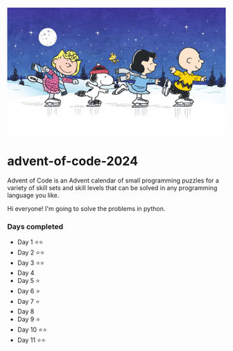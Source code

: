 ![Banner image for advent of code](banner.jpg)

# advent-of-code-2024

Advent of Code is an Advent calendar of small programming puzzles for a variety of skill sets and skill levels that can be solved in any programming language you like.

Hi everyone! I'm going to solve the problems in python.

### Days completed

- Day 1 ⭐⭐
- Day 2 ⭐⭐
- Day 3 ⭐⭐
- Day 4
- Day 5 ⭐
- Day 6 ⭐
- Day 7 ⭐
- Day 8
- Day 9 ⭐
- Day 10 ⭐⭐
- Day 11 ⭐⭐
